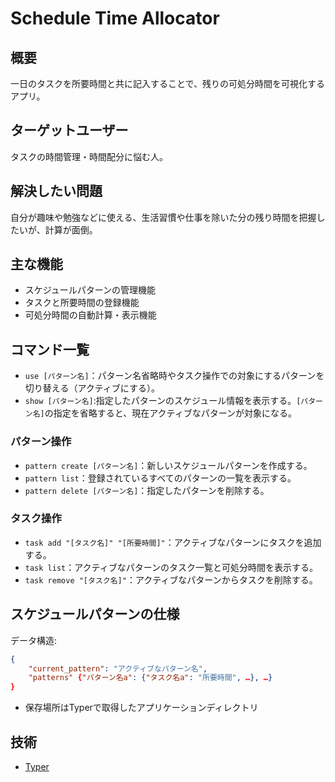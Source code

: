
# Schedule Time Allocator

## 概要

一日のタスクを所要時間と共に記入することで、残りの可処分時間を可視化するアプリ。

## ターゲットユーザー

タスクの時間管理・時間配分に悩む人。

## 解決したい問題

自分が趣味や勉強などに使える、生活習慣や仕事を除いた分の残り時間を把握したいが、計算が面倒。

## 主な機能

- スケジュールパターンの管理機能
- タスクと所要時間の登録機能
- 可処分時間の自動計算・表示機能

## コマンド一覧

- `use [パターン名]`：パターン名省略時やタスク操作での対象にするパターンを切り替える（アクティブにする）。
- `show [パターン名]`:指定したパターンのスケジュール情報を表示する。`[パターン名]`の指定を省略すると、現在アクティブなパターンが対象になる。

### パターン操作

- `pattern create [パターン名]`：新しいスケジュールパターンを作成する。
- `pattern list`：登録されているすべてのパターンの一覧を表示する。
- `pattern delete [パターン名]`：指定したパターンを削除する。

### タスク操作

- `task add "[タスク名]" "[所要時間]"`：アクティブなパターンにタスクを追加する。
- `task list`：アクティブなパターンのタスク一覧と可処分時間を表示する。
- `task remove "[タスク名]"`：アクティブなパターンからタスクを削除する。

## スケジュールパターンの仕様

データ構造:
```json
{
    "current_pattern": "アクティブなパターン名",
    "patterns" {"パターン名a": {"タスク名a": "所要時間", …}, …}
}
```

- 保存場所はTyperで取得したアプリケーションディレクトリ

## 技術

- [Typer](https://github.com/fastapi/typer?tab=readme-ov-file)
